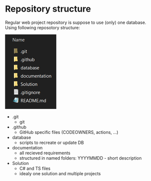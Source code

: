 # Repository structure

Regular web project repository is suppose to use (only) one database. Using following reposotory structure:

![Repository files](repo_screen.png)

- .git
    - git
- .github
    - GitHub specific files (CODEOWNERS, actions, ...)
- database
    - scripts to recreate or update DB
- documentation
    - all recieved requirements
    - structured in named folders: YYYYMMDD - short description
- Solution
    - C# and TS files
    - idealy one solution and multiple projects